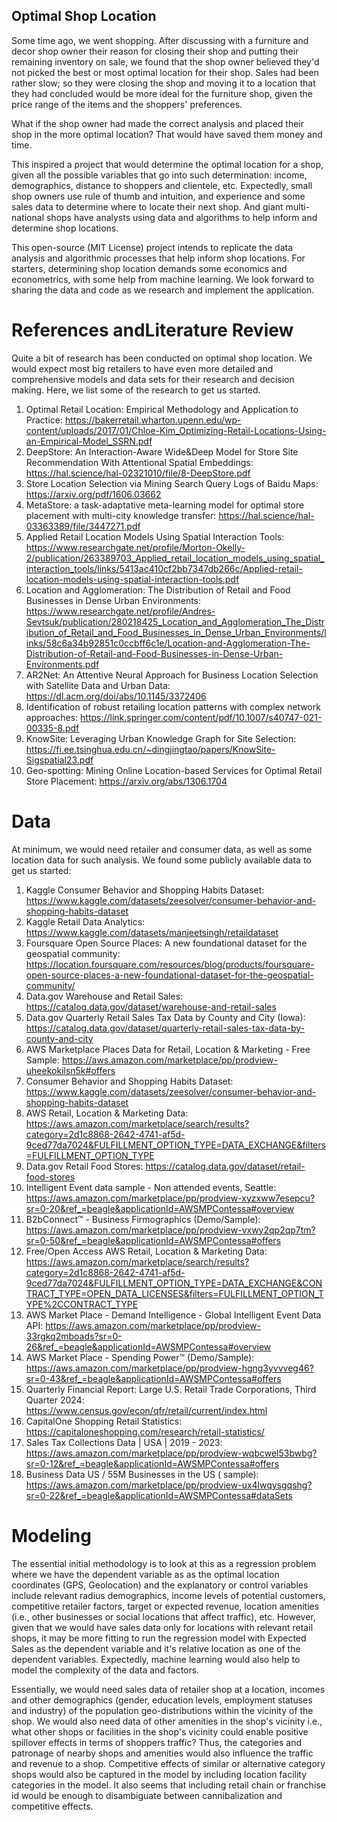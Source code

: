 ##                                          Optimal Shop Location

Some time ago, we went shopping. After discussing with a furniture and decor shop owner their reason for closing their shop and putting their 
remaining inventory on sale, we found that the shop owner believed they'd not picked the best or most optimal location for their shop. 
Sales  had been rather slow; so they were closing the shop and moving it to a location that they had concluded would be 
more ideal for the furniture shop, given the price range of the items and the shoppers' preferences.

What if the shop owner had made the correct analysis and placed their shop in the more optimal location? 
That would have saved them money and time. 

This inspired a project that would determine the optimal location for a shop, given all the possible variables that go
into such determination: income, demographics, distance to shoppers and clientele, etc. Expectedly, small shop owners use rule
of thumb and intuition, and experience and some sales data to determine where to locate their next shop. And giant multi-national shops have analysts using data 
and algorithms to help inform and determine shop locations.

This open-source (MIT License) project intends to replicate the data analysis and algorithmic processes that 
help inform shop locations. For starters, determining shop location demands some economics and econometrics, with some help from
machine learning. We look forward to sharing the data and code as we research and implement the application. 


# References andLiterature Review

Quite a bit of research has been conducted on optimal shop location. We would expect most big retailers to have even more 
detailed and comprehensive models and data sets for their research and decision making. Here, we list some of the research 
to get us started.

1. Optimal Retail Location: Empirical Methodology and Application to Practice: https://bakerretail.wharton.upenn.edu/wp-content/uploads/2017/01/Chloe-Kim_Optimizing-Retail-Locations-Using-an-Empirical-Model_SSRN.pdf
2. DeepStore: An Interaction-Aware Wide&Deep Model for Store Site Recommendation With Attentional Spatial Embeddings: https://hal.science/hal-02321010/file/8-DeepStore.pdf
3. Store Location Selection via Mining Search Query Logs of Baidu Maps: https://arxiv.org/pdf/1606.03662
4. MetaStore: a task-adaptative meta-learning model for optimal store placement with multi-city knowledge transfer: https://hal.science/hal-03363389/file/3447271.pdf
5. Applied Retail Location Models Using Spatial Interaction Tools: https://www.researchgate.net/profile/Morton-Okelly-2/publication/263389703_Applied_retail_location_models_using_spatial_interaction_tools/links/5413ac410cf2bb7347db266c/Applied-retail-location-models-using-spatial-interaction-tools.pdf
6. Location and Agglomeration: The Distribution of Retail and Food Businesses in Dense Urban Environments: https://www.researchgate.net/profile/Andres-Sevtsuk/publication/280218425_Location_and_Agglomeration_The_Distribution_of_Retail_and_Food_Businesses_in_Dense_Urban_Environments/links/58c6a34b92851c0ccbff6c1e/Location-and-Agglomeration-The-Distribution-of-Retail-and-Food-Businesses-in-Dense-Urban-Environments.pdf
7. AR2Net: An Attentive Neural Approach for Business Location Selection with Satellite Data and Urban Data: https://dl.acm.org/doi/abs/10.1145/3372406
8. Identification of robust retailing location patterns with complex network approaches: https://link.springer.com/content/pdf/10.1007/s40747-021-00335-8.pdf
9. KnowSite: Leveraging Urban Knowledge Graph for Site Selection: https://fi.ee.tsinghua.edu.cn/~dingjingtao/papers/KnowSite-Sigspatial23.pdf
10. Geo-spotting: Mining Online Location-based Services for Optimal Retail Store Placement: https://arxiv.org/abs/1306.1704

# Data

At minimum, we would need retailer and consumer data, as well as some location data for such analysis. We found some publicly available data to get us started: 

1. Kaggle Consumer Behavior and Shopping Habits Dataset: https://www.kaggle.com/datasets/zeesolver/consumer-behavior-and-shopping-habits-dataset
2. Kaggle Retail Data Analytics: https://www.kaggle.com/datasets/manjeetsingh/retaildataset
3. Foursquare Open Source Places: A new foundational dataset for the geospatial community: https://location.foursquare.com/resources/blog/products/foursquare-open-source-places-a-new-foundational-dataset-for-the-geospatial-community/
4. Data.gov Warehouse and Retail Sales: https://catalog.data.gov/dataset/warehouse-and-retail-sales
5. Data.gov Quarterly Retail Sales Tax Data by County and City (Iowa): https://catalog.data.gov/dataset/quarterly-retail-sales-tax-data-by-county-and-city
6. AWS Marketplace Places Data for Retail, Location & Marketing - Free Sample: https://aws.amazon.com/marketplace/pp/prodview-uheekokilsn5k#offers
7. Consumer Behavior and Shopping Habits Dataset: https://www.kaggle.com/datasets/zeesolver/consumer-behavior-and-shopping-habits-dataset
8. AWS Retail, Location & Marketing Data: https://aws.amazon.com/marketplace/search/results?category=2d1c8868-2642-4741-af5d-9ced77da7024&FULFILLMENT_OPTION_TYPE=DATA_EXCHANGE&filters=FULFILLMENT_OPTION_TYPE
9. Data.gov Retail Food Stores: https://catalog.data.gov/dataset/retail-food-stores
10. Intelligent Event data sample - Non attended events, Seattle: https://aws.amazon.com/marketplace/pp/prodview-xyzxww7esepcu?sr=0-20&ref_=beagle&applicationId=AWSMPContessa#overview
11. B2bConnect™ - Business Firmographics (Demo/Sample): https://aws.amazon.com/marketplace/pp/prodview-vxwy2qp2qp7tm?sr=0-50&ref_=beagle&applicationId=AWSMPContessa#offers
12. Free/Open Access AWS Retail, Location & Marketing Data: https://aws.amazon.com/marketplace/search/results?category=2d1c8868-2642-4741-af5d-9ced77da7024&FULFILLMENT_OPTION_TYPE=DATA_EXCHANGE&CONTRACT_TYPE=OPEN_DATA_LICENSES&filters=FULFILLMENT_OPTION_TYPE%2CCONTRACT_TYPE
13. AWS Market Place - Demand Intelligence - Global Intelligent Event Data API: https://aws.amazon.com/marketplace/pp/prodview-33rgkq2mboads?sr=0-26&ref_=beagle&applicationId=AWSMPContessa#overview
14. AWS Market Place - Spending Power™ (Demo/Sample): https://aws.amazon.com/marketplace/pp/prodview-hgng3yvvveg46?sr=0-43&ref_=beagle&applicationId=AWSMPContessa#offers
15. Quarterly Financial Report: Large U.S. Retail Trade Corporations, Third Quarter 2024: https://www.census.gov/econ/qfr/retail/current/index.html
16. CapitalOne Shopping Retail Statistics: https://capitaloneshopping.com/research/retail-statistics/
17. Sales Tax Collections Data | USA | 2019 - 2023: https://aws.amazon.com/marketplace/pp/prodview-wqbcwel53bwbg?sr=0-12&ref_=beagle&applicationId=AWSMPContessa#offers
18. Business Data US / 55M Businesses in the US ( sample): https://aws.amazon.com/marketplace/pp/prodview-ux4lwqysgqshg?sr=0-22&ref_=beagle&applicationId=AWSMPContessa#dataSets

# Modeling

The essential initial methodology is to look at this as a regression problem where we have the dependent variable as 
as the optimal location coordinates (GPS, Geolocation) and the explanatory or control variables include relevant 
radius demographics, income levels of potential customers, competitive retailer factors, target or expected revenue, 
location amenities (i.e., other businesses or social locations that affect traffic), etc. However, given that 
we would have sales data only for locations with relevant retail shops, it may be more fitting to run the regression model
with Expected Sales as the dependent variable and it's relative location as one of the dependent variables. Expectedly, machine learning would also 
help to model the complexity of the data and factors. 

Essentially, we would need sales data of retailer shop at a location, incomes and other demographics
(gender, education levels, employment statuses and industry)  of the population geo-distributions within the vicinity of the shop. 
We would also need data of other amenities in the shop's vicinity i.e., what 
other shops or facilities in the shop's vicinity could enable positive spillover effects in terms of shoppers traffic? Thus, the 
categories and patronage of nearby shops and amenities would also influence the traffic and revenue to a shop.
Competitive effects of similar or alternative category shops would also be captured in the model by including location
facility categories in the model. It also seems that including retail chain or franchise id would be enough to disambiguate
between cannibalization and competitive effects.
